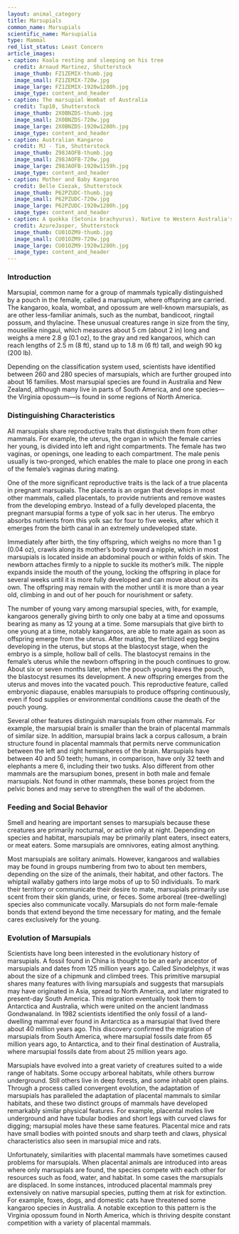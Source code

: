 ```yaml
---
layout: animal_category
title: Marsupials
common_name: Marsupials
scientific_name: Marsupialia
type: Mammal
red_list_status: Least Concern
article_images:
- caption: Koala resting and sleeping on his tree
  credit: Arnaud Martinez, Shutterstock
  image_thumb: FZ1ZEMIX-thumb.jpg
  image_small: FZ1ZEMIX-720w.jpg
  image_large: FZ1ZEMIX-1920w1280h.jpg
  image_type: content_and_header
- caption: The marsupial Wombat of Australia
  credit: Tap10, Shutterstock
  image_thumb: 2X0BNZDS-thumb.jpg
  image_small: 2X0BNZDS-720w.jpg
  image_large: 2X0BNZDS-1920w1280h.jpg
  image_type: content_and_header
- caption: Australian Kangaroo
  credit: MJ - Tim, Shutterstock
  image_thumb: Z98JAOFB-thumb.jpg
  image_small: Z98JAOFB-720w.jpg
  image_large: Z98JAOFB-1920w1159h.jpg
  image_type: content_and_header
- caption: Mother and Baby Kangaroo
  credit: Belle Ciezak, Shutterstock
  image_thumb: P62PZUDC-thumb.jpg
  image_small: P62PZUDC-720w.jpg
  image_large: P62PZUDC-1920w1280h.jpg
  image_type: content_and_header
- caption: A quokka (Setonix brachyurus). Native to Western Australia's Rottnest Island, the quakka is a small herbivorous marsupial.
  credit: AzureJasper, Shutterstock
  image_thumb: CU01OZM9-thumb.jpg
  image_small: CU01OZM9-720w.jpg
  image_large: CU01OZM9-1920w1280h.jpg
  image_type: content_and_header
---
```


### Introduction

Marsupial, common name for a group of mammals typically distinguished by a pouch in the female, called a marsupium, where offspring are carried. The kangaroo, koala, wombat, and opossum are well-known marsupials, as are other less-familiar animals, such as the numbat, bandicoot, ringtail possum, and thylacine. These unusual creatures range in size from the tiny, mouselike ningaui, which measures about 5 cm (about 2 in) long and weighs a mere 2.8 g (0.1 oz), to the gray and red kangaroos, which can reach lengths of 2.5 m (8 ft), stand up to 1.8 m (6 ft) tall, and weigh 90 kg (200 lb).

Depending on the classification system used, scientists have identified between 260 and 280 species of marsupials, which are further grouped into about 16 families. Most marsupial species are found in Australia and New Zealand, although many live in parts of South America, and one species—the Virginia opossum—is found in some regions of North America.

### Distinguishing Characteristics

All marsupials share reproductive traits that distinguish them from other mammals. For example, the uterus, the organ in which the female carries her young, is divided into left and right compartments. The female has two vaginas, or openings, one leading to each compartment. The male penis usually is two-pronged, which enables the male to place one prong in each of the female’s vaginas during mating.

One of the more significant reproductive traits is the lack of a true placenta in pregnant marsupials. The placenta is an organ that develops in most other mammals, called placentals, to provide nutrients and remove wastes from the developing embryo. Instead of a fully developed placenta, the pregnant marsupial forms a type of yolk sac in her uterus. The embryo absorbs nutrients from this yolk sac for four to five weeks, after which it emerges from the birth canal in an extremely undeveloped state.

Immediately after birth, the tiny offspring, which weighs no more than 1 g (0.04 oz), crawls along its mother’s body toward a nipple, which in most marsupials is located inside an abdominal pouch or within folds of skin. The newborn attaches firmly to a nipple to suckle its mother’s milk. The nipple expands inside the mouth of the young, locking the offspring in place for several weeks until it is more fully developed and can move about on its own. The offspring may remain with the mother until it is more than a year old, climbing in and out of her pouch for nourishment or safety.

The number of young vary among marsupial species, with, for example, kangaroos generally giving birth to only one baby at a time and opossums bearing as many as 12 young at a time. Some marsupials that give birth to one young at a time, notably kangaroos, are able to mate again as soon as offspring emerge from the uterus. After mating, the fertilized egg begins developing in the uterus, but stops at the blastocyst stage, when the embryo is a simple, hollow ball of cells. The blastocyst remains in the female’s uterus while the newborn offspring in the pouch continues to grow. About six or seven months later, when the pouch young leaves the pouch, the blastocyst resumes its development. A new offspring emerges from the uterus and moves into the vacated pouch. This reproductive feature, called embryonic diapause, enables marsupials to produce offspring continuously, even if food supplies or environmental conditions cause the death of the pouch young.

Several other features distinguish marsupials from other mammals. For example, the marsupial brain is smaller than the brain of placental mammals of similar size. In addition, marsupial brains lack a corpus callosum, a brain structure found in placental mammals that permits nerve communication between the left and right hemispheres of the brain. Marsupials have between 40 and 50 teeth; humans, in comparison, have only 32 teeth and elephants a mere 6, including their two tusks. Also different from other mammals are the marsupium bones, present in both male and female marsupials. Not found in other mammals, these bones project from the pelvic bones and may serve to strengthen the wall of the abdomen.

### Feeding and Social Behavior

Smell and hearing are important senses to marsupials because these creatures are primarily nocturnal, or active only at night. Depending on species and habitat, marsupials may be primarily plant eaters, insect eaters, or meat eaters. Some marsupials are omnivores, eating almost anything.

Most marsupials are solitary animals. However, kangaroos and wallabies may be found in groups numbering from two to about ten members, depending on the size of the animals, their habitat, and other factors. The whiptail wallaby gathers into large mobs of up to 50 individuals. To mark their territory or communicate their desire to mate, marsupials primarily use scent from their skin glands, urine, or feces. Some arboreal (tree-dwelling) species also communicate vocally. Marsupials do not form male-female bonds that extend beyond the time necessary for mating, and the female cares exclusively for the young.

### Evolution of Marsupials

Scientists have long been interested in the evolutionary history of marsupials. A fossil found in China is thought to be an early ancestor of marsupials and dates from 125 million years ago. Called Sinodelphys, it was about the size of a chipmunk and climbed trees. This primitive marsupial shares many features with living marsupials and suggests that marsupials may have originated in Asia, spread to North America, and later migrated to present-day South America. This migration eventually took them to Antarctica and Australia, which were united on the ancient landmass Gondwanaland. In 1982 scientists identified the only fossil of a land-dwelling mammal ever found in Antarctica as a marsupial that lived there about 40 million years ago. This discovery confirmed the migration of marsupials from South America, where marsupial fossils date from 65 million years ago, to Antarctica, and to their final destination of Australia, where marsupial fossils date from about 25 million years ago.

Marsupials have evolved into a great variety of creatures suited to a wide range of habitats. Some occupy arboreal habitats, while others burrow underground. Still others live in deep forests, and some inhabit open plains. Through a process called convergent evolution, the adaptation of marsupials has paralleled the adaptation of placental mammals to similar habitats, and these two distinct groups of mammals have developed remarkably similar physical features. For example, placental moles live underground and have tubular bodies and short legs with curved claws for digging; marsupial moles have these same features. Placental mice and rats have small bodies with pointed snouts and sharp teeth and claws, physical characteristics also seen in marsupial mice and rats.

Unfortunately, similarities with placental mammals have sometimes caused problems for marsupials. When placental animals are introduced into areas where only marsupials are found, the species compete with each other for resources such as food, water, and habitat. In some cases the marsupials are displaced. In some instances, introduced placental mammals prey extensively on native marsupial species, putting them at risk for extinction. For example, foxes, dogs, and domestic cats have threatened some kangaroo species in Australia. A notable exception to this pattern is the Virginia opossum found in North America, which is thriving despite constant competition with a variety of placental mammals.